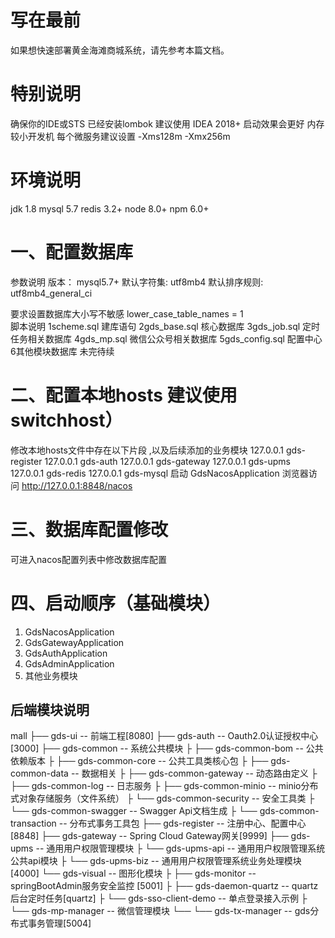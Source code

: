 # 写在最前
如果想快速部署黄金海滩商城系统，请先参考本篇文档。 

# 特别说明
确保你的IDE或STS 已经安装lombok
建议使用 IDEA 2018+ 启动效果会更好
内存较小开发机 每个微服务建议设置 -Xms128m -Xmx256m

# 环境说明
jdk 1.8
mysql 5.7
redis 3.2+
node 8.0+
npm 6.0+

# 一、配置数据库
参数说明
版本： mysql5.7+
默认字符集: utf8mb4
默认排序规则: utf8mb4_general_ci

要求设置数据库大小写不敏感
lower_case_table_names = 1  
脚本说明 
1scheme.sql    建库语句
2gds_base.sql     核心数据库
3gds_job.sql  定时任务相关数据库
4gds_mp.sql   微信公众号相关数据库
5gds_config.sql  配置中心
6其他模块数据库   未完待续

# 二、配置本地hosts 建议使用 switchhost）
修改本地hosts文件中存在以下片段 ,以及后续添加的业务模块
127.0.0.1 gds-register
127.0.0.1 gds-auth
127.0.0.1 gds-gateway
127.0.0.1 gds-upms
127.0.0.1 gds-redis
127.0.0.1 gds-mysql
启动 GdsNacosApplication
浏览器访问 http://127.0.0.1:8848/nacos

# 三、数据库配置修改
可进入nacos配置列表中修改数据库配置

# 四、启动顺序（基础模块）
1. GdsNacosApplication   
2. GdsGatewayApplication  
3. GdsAuthApplication 
4. GdsAdminApplication 
5. 其他业务模块

## 后端模块说明
mall
├── gds-ui -- 前端工程[8080]
├── gds-auth -- Oauth2.0认证授权中心[3000]
├── gds-common -- 系统公共模块 
├    ├── gds-common-bom -- 公共依赖版本
├    ├── gds-common-core -- 公共工具类核心包
├    ├── gds-common-data -- 数据相关
├    ├── gds-common-gateway -- 动态路由定义
├    ├── gds-common-log -- 日志服务
├    ├── gds-common-minio -- minio分布式对象存储服务（文件系统）
├    └── gds-common-security -- 安全工具类
├    └── gds-common-swagger -- Swagger Api文档生成
├    └── gds-common-transaction -- 分布式事务工具包
├── gds-register -- 注册中心、配置中心[8848]
├── gds-gateway -- Spring Cloud Gateway网关[9999]
├── gds-upms -- 通用用户权限管理模块
├    └── gds-upms-api -- 通用用户权限管理系统公共api模块
├    └── gds-upms-biz -- 通用用户权限管理系统业务处理模块[4000]
└── gds-visual  -- 图形化模块 
├    ├── gds-monitor -- springBootAdmin服务安全监控 [5001]
├    ├── gds-daemon-quartz -- quartz后台定时任务[quartz]
├    └── gds-sso-client-demo -- 单点登录接入示例
├    └── gds-mp-manager -- 微信管理模块
└──  └── gds-tx-manager -- gds分布式事务管理[5004]